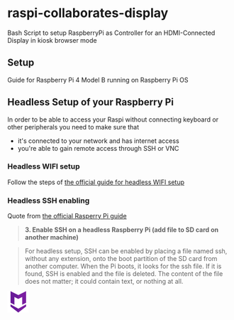 # raspi-collaborates-display
Bash Script to setup RaspberryPi as Controller for an HDMI-Connected Display in kiosk browser mode
## Setup
Guide for Raspberry Pi 4 Model B running on Raspberry Pi OS
## Headless Setup of your Raspberry Pi
In order to be able to access your Raspi without connecting keyboard or other peripherals you need to make sure that
* it's connected to your network and has internet access
* you're able to gain remote access through SSH or VNC

### Headless WIFI setup
Follow the steps of [the official guide for headless WIFI setup](https://www.raspberrypi.org/documentation/configuration/wireless/headless.md)
### Headless SSH enabling
Quote from [the official Rasperry Pi guide](https://www.raspberrypi.org/documentation/remote-access/ssh/README.md)

>**3. Enable SSH on a headless Raspberry Pi (add file to SD card on another machine)**

>For headless setup, SSH can be enabled by placing a file named ssh, without any extension, onto the boot partition of the SD card from another computer. When the Pi boots, it looks for the ssh file. If it is found, SSH is enabled and the file is deleted. The content of the file does not matter; it could contain text, or nothing at all.

![screen shot of 'ssh' file in boot partition](https://github.com/adam-p/markdown-here/raw/master/src/common/images/icon48.png "Logo Title Text 1")